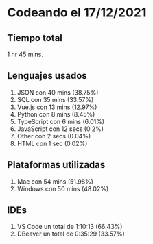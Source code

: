# Codeando el 17/12/2021

## Tiempo total
1 hr 45 mins.

## Lenguajes usados
1. JSON con 40 mins (38.75%)
1. SQL con 35 mins (33.57%)
1. Vue.js con 13 mins (12.97%)
1. Python con 8 mins (8.45%)
1. TypeScript con 6 mins (6.01%)
1. JavaScript con 12 secs (0.2%)
1. Other con 2 secs (0.04%)
1. HTML con 1 sec (0.02%)

## Plataformas utilizadas
1. Mac con 54 mins (51.98%)
1. Windows con 50 mins (48.02%)

## IDEs
1. VS Code un total de 1:10:13 (66.43%)
1. DBeaver un total de 0:35:29 (33.57%)
